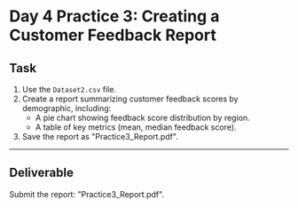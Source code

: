 # Day 4 Practice 3: Creating a Customer Feedback Report

## Task
1. Use the `Dataset2.csv` file.
2. Create a report summarizing customer feedback scores by demographic, including:
   - A pie chart showing feedback score distribution by region.
   - A table of key metrics (mean, median feedback score).
3. Save the report as "Practice3_Report.pdf".

---

## Deliverable
Submit the report: "Practice3_Report.pdf".